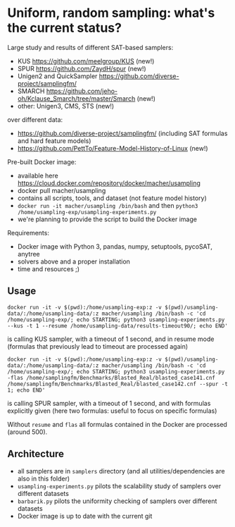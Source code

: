 # Uniform, random sampling: what's the current status?

 Large study and results of different SAT-based samplers:
 * KUS https://github.com/meelgroup/KUS (new!)
 * SPUR https://github.com/ZaydH/spur (new!) 
 * Unigen2 and QuickSampler https://github.com/diverse-project/samplingfm/
 * SMARCH https://github.com/jeho-oh/Kclause_Smarch/tree/master/Smarch (new!)
 * other: Unigen3, CMS, STS (new!)
 
 over different data:
 * https://github.com/diverse-project/samplingfm/ (including SAT formulas and hard feature models)
 * https://github.com/PettTo/Feature-Model-History-of-Linux (new!)

Pre-built Docker image: 
 * available here https://cloud.docker.com/repository/docker/macher/usampling
 * docker pull macher/usampling
 * contains all scripts, tools, and dataset (not feature model history)
 * `docker run -it macher/usampling /bin/bash` and then `python3 /home/usampling-exp/usampling-experiments.py` 
 * we're planning to provide the script to build the Docker image
 
 Requirements:
  * Docker image with Python 3, pandas, numpy, setuptools, pycoSAT, anytree 
  * solvers above and a proper installation 
  * time and resources ;) 

## Usage

`docker run -it -v $(pwd):/home/usampling-exp:z -v $(pwd)/usampling-data/:/home/usampling-data/:z macher/usampling /bin/bash -c 'cd /home/usampling-exp/; echo STARTING; python3 usampling-experiments.py --kus -t 1 --resume /home/usampling-data/results-timeout90/; echo END'`

is calling KUS sampler, with a timeout of 1 second, and in resume mode (formulas that previously lead to timeout are processed again)

`docker run -it -v $(pwd):/home/usampling-exp:z -v $(pwd)/usampling-data/:/home/usampling-data/:z macher/usampling /bin/bash -c 'cd /home/usampling-exp/; echo STARTING; python3 usampling-experiments.py -flas /home/samplingfm/Benchmarks/Blasted_Real/blasted_case141.cnf /home/samplingfm/Benchmarks/Blasted_Real/blasted_case142.cnf --spur -t 1; echo END'`

is calling SPUR sampler, with a timeout of 1 second, and with formulas explicitly given (here two formulas: useful to focus on specific formulas)

Without `resume` and `flas` all formulas contained in the Docker are processed (around 500).

## Architecture

 * all samplers are in `samplers` directory (and all utilities/dependencies are also in this folder)
 * `usampling-experiments.py` pilots the scalability study of samplers over different datasets 
 * `barbarik.py` pilots the uniformity checking of samplers over different datasets
 * Docker image is up to date with the current git

